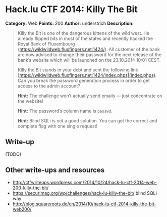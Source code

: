 # Hack.lu CTF 2014: Killy The Bit

**Category:** Web
**Points:** 200
**Author:** understrich
**Description:**

> Killy the Bit is one of the dangerous kittens of the wild west. He already flipped bits in most of the states and recently hacked the Royal Bank of Fluxembourg (https://wildwildweb.fluxfingers.net:1424/). All customer of the bank are now advised to change their password for the next release of the bank’s website which will be launched on the 23.10.2014 10:01 CEST.
>
> Killy the Bit stands in your debt and sent the following link [https://wildwildweb.fluxfingers.net:1424/index.phps](index.phps). Can you break the password generation process in order to get access to the admin account?
>
> **Hint:** The challenge won’t actually send emails — just concentrate on the website!
>
> **Hint:** The password’s column name is `passwd`.
>
> **Hint:** Blind SQLi is not a good solution. You can get the correct and complete flag with one single request!

## Write-up

(TODO)

## Other write-ups and resources

* <http://ctfwriteups.wordpress.com/2014/10/24/hack-lu-ctf-2014-web-200-killy-the-bit/>
* <https://securimag.org/wp/challenges/hack-lu-killy-the-bit/> blind SQLi way
* <http://blog.squareroots.de/en/2014/10/hack-lu-ctf-2014-killy-the-bit-web200/>